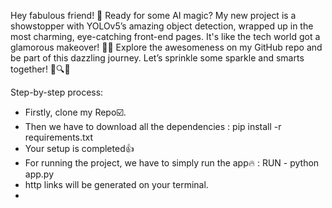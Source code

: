 Hey fabulous friend! 🌸
Ready for some AI magic? My new project is a showstopper with YOLOv5’s amazing object detection, 
wrapped up in the most charming, eye-catching front-end pages. It's like the tech world got a glamorous makeover! 💖✨
Explore the awesomeness on my GitHub repo and be part of this dazzling journey. Let’s sprinkle some sparkle and smarts
together! 🌟🔍🎉

Step-by-step process:
 - Firstly, clone my Repo☑️.
 - Then we have to download all the dependencies : pip install -r requirements.txt
 - Your setup is completed👍
 - For running the project, we have to simply run the app🔥 : RUN - python app.py
 - http links will be generated on your terminal.
 - 
